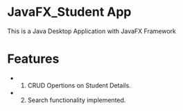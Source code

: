 # JavaFX_Student App
This is a Java Desktop Application with JavaFX Framework
# Features
- 1. CRUD Opertions on Student Details.
- 2. Search functionality implemented.
